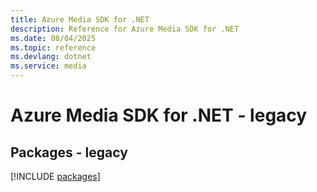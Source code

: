 ```yaml
---
title: Azure Media SDK for .NET
description: Reference for Azure Media SDK for .NET
ms.date: 08/04/2025
ms.topic: reference
ms.devlang: dotnet
ms.service: media
---
```

# Azure Media SDK for .NET - legacy
## Packages - legacy
[!INCLUDE [packages](media-index.md)]